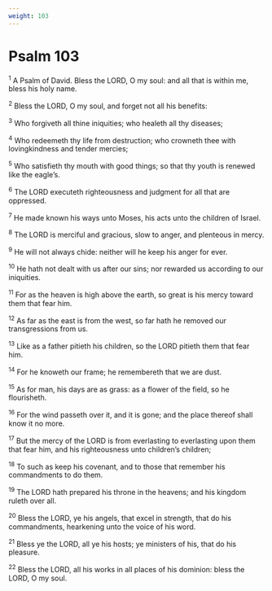 ```yaml
---
weight: 103
---
```


# Psalm 103

<sup>1</sup> A Psalm of David. Bless the LORD, O my soul: and all that is within me, bless his holy name. 

<sup>2</sup> Bless the LORD, O my soul, and forget not all his benefits: 

<sup>3</sup> Who forgiveth all thine iniquities; who healeth all thy diseases; 

<sup>4</sup> Who redeemeth thy life from destruction; who crowneth thee with lovingkindness and tender mercies; 

<sup>5</sup> Who satisfieth thy mouth with good things; so that thy youth is renewed like the eagle’s. 

<sup>6</sup> The LORD executeth righteousness and judgment for all that are oppressed. 

<sup>7</sup> He made known his ways unto Moses, his acts unto the children of Israel. 

<sup>8</sup> The LORD is merciful and gracious, slow to anger, and plenteous in mercy. 

<sup>9</sup> He will not always chide: neither will he keep his anger for ever. 

<sup>10</sup> He hath not dealt with us after our sins; nor rewarded us according to our iniquities. 

<sup>11</sup> For as the heaven is high above the earth, so great is his mercy toward them that fear him. 

<sup>12</sup> As far as the east is from the west, so far hath he removed our transgressions from us. 

<sup>13</sup> Like as a father pitieth his children, so the LORD pitieth them that fear him. 

<sup>14</sup> For he knoweth our frame; he remembereth that we are dust. 

<sup>15</sup> As for man, his days are as grass: as a flower of the field, so he flourisheth. 

<sup>16</sup> For the wind passeth over it, and it is gone; and the place thereof shall know it no more. 

<sup>17</sup> But the mercy of the LORD is from everlasting to everlasting upon them that fear him, and his righteousness unto children’s children; 

<sup>18</sup> To such as keep his covenant, and to those that remember his commandments to do them. 

<sup>19</sup> The LORD hath prepared his throne in the heavens; and his kingdom ruleth over all. 

<sup>20</sup> Bless the LORD, ye his angels, that excel in strength, that do his commandments, hearkening unto the voice of his word. 

<sup>21</sup> Bless ye the LORD, all ye his hosts; ye ministers of his, that do his pleasure. 

<sup>22</sup> Bless the LORD, all his works in all places of his dominion: bless the LORD, O my soul. 


